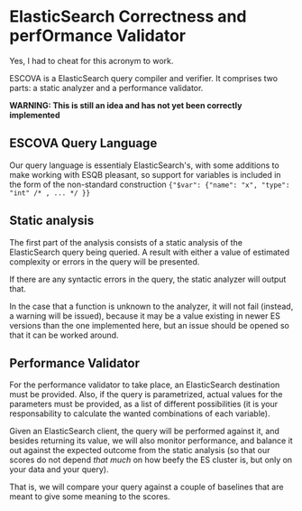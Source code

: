 ElasticSearch Correctness and perfOrmance Validator
===================================================

Yes, I had to cheat for this acronym to work.

ESCOVA is a ElasticSearch query compiler and verifier. It comprises
two parts: a static analyzer and a performance validator.

**WARNING: This is still an idea and has not yet been correctly implemented**

ESCOVA Query Language
---------------------

Our query language is essentialy ElasticSearch's, with some additions
to make working with ESQB pleasant, so support for variables is
included in the form of the non-standard construction `{"$var":
{"name": "x", "type": "int" /* , ... */ }}`



Static analysis
---------------

The first part of the analysis consists of a static analysis of the
ElasticSearch query being queried. A result with either a value of
estimated complexity or errors in the query will be presented.

If there are any syntactic errors in the query, the static analyzer
will output that.

In the case that a function is unknown to the analyzer, it will not
fail (instead, a warning will be issued), because it may be a value
existing in newer ES versions than the one implemented here, but an
issue should be opened so that it can be worked around.


Performance Validator
---------------------

For the performance validator to take place, an ElasticSearch
destination must be provided. Also, if the query is parametrized,
actual values for the parameters must be provided, as a list of
different possibilities (it is your responsability to calculate the
wanted combinations of each variable).

Given an ElasticSearch client, the query will be performed against it,
and besides returning its value, we will also monitor performance, and
balance it out against the expected outcome from the static analysis
(so that our scores do not depend *that much* on how beefy the ES
cluster is, but only on your data and your query).

That is, we will compare your query against a couple of baselines that
are meant to give some meaning to the scores.
